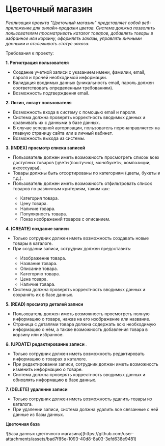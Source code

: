 # Цветочный магазин
<i>Реализация проекта "Цветочный магазин" представляет собой веб-приложение для онлайн-продажи цветов. Система должна позволить пользователям просматривать каталог товаров, добавлять товары в избранное или корзину, оформлять заказы, управлять личными данными и отслеживать статус заказа.</i>
<p>Требования к проекту:</p> 
<p><b>1.	Регистрация пользователя </b>
  <ul>
<li>	Создание учетной записи с указанием имени, фамилии, email, пароля и прочей необходимой информации. </li>
<li>	Валидация вводимых данных (уникальность email, пароль должен соответствовать определенным требованиям). </li>
<li>	Возможность подтверждения email. </li>
  </ul>
</p>
<p><b>2.	Логин, логаут пользователя </b>
  <ul>
<li>	Возможность входа в систему с помощью email и пароля. </li>
<li>	Система должна проверять корректность вводимых данных и сравнивать их с данными в базе данных. </li>
<li>	В случае успешной авторизации, пользователь перенаправляется на главную страницу сайта или в личный кабинет. </li>
<li>	Возможность выхода из системы.</li>
     </ul>
</p>
<p><b>3.	(INDEX) просмотр списка записей </b>
  <ul>
<li>	Пользователь должен иметь возможность просмотреть список всех доступных товаров (цветы(поштучно), монобукеты, композиции, аксессуары).</li>
<li>	Товары должны быть отсортированы по категориям (цветы, букеты и т.д.). </li>
<li>  Пользователь должен иметь возможность отфильтровать список товаров по различным критериям, таким как: </li>
     <ul = type "square">
<li>	Категория товара. </li>
<li>	Цену товара. </li>
<li>  Наличие товара. </li>
<li>	Популярность товара. </li>
<li>	Показ изображений товаров с описанием. </li>
     </ul>
  </ul>
  </p>
<p><b>4.	(CREATE) создание записи </b>
<ul>	
<li>  Только сотрудник должен иметь возможность создавать новые товары в каталоге.</li>
<li>	При создании записи, сотрудник должен предоставить: </li>
  <ul = type "square">
<li>	Изображение товара. </li>
<li>	Название товара. </li>
<li>	Описание товара. </li>
<li>	Категорию товара. </li>
<li>	Цена товара. </li>
<li>	Наличие товара. </li>
  </ul>
<li>	Система должна проверять корректность вводимых данных и сохранять их в базе данных. </li>
</ul>
</p>
<p><b>5.	(READ) просмотр деталей записи </b>
  <ul>
<li>	Пользователь должен иметь возможность просмотреть полную информацию о товаре, нажав на его изображение или название. </li>
<li>	Страница с деталями товара должна содержать всю необходимую информацию о нём, а также возможность добавления товара в корзину или избранное. </li>
  </ul>
  </p>
<p><b>6.	(UPDATE) редактирование записи </b>.
  <ul>
<li>	Только сотрудник должен иметь возможность редактировать информацию о товарах в каталоге. </li>
<li>	При редактировании записи, сотрудник должен иметь возможность изменить информацию о товаре. </li>
<li>	Система должна проверять корректность вводимых данных и обновлять информацию в базе данных. </li>
</ul>
</p>
<p><b> 7.	(DELETE) удаление записи </b>
  <ul>
<li>	Только сотрудник должен иметь возможность удалить товары из каталога. </li>
<li>	При удалении записи, система должна удалить все связанные с ней данные из базы данных. </li>
  </ul>
  </p>
  <p><b> Цветочная база </b></p>
![База данных цветочного магазина](https://github.com/user-attachments/assets/bad7f85e-1093-40d8-8a03-3efd638e9481)



